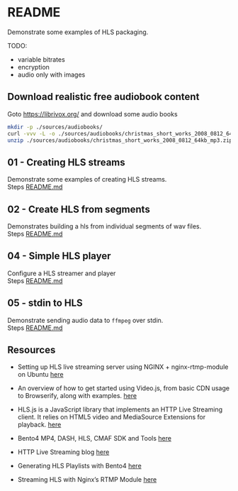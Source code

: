 # README

Demonstrate some examples of HLS packaging.  

TODO:

* variable bitrates
* encryption
* audio only with images

## Download realistic free audiobook content

Goto https://librivox.org/ and download some audio books  

```sh
mkdir -p ./sources/audiobooks/  
curl -vvv -L -o ./sources/audiobooks/christmas_short_works_2008_0812_64kb_mp3.zip http://www.archive.org/download/christmas_short_works_2008_0812/christmas_short_works_2008_0812_64kb_mp3.zip
unzip ./sources/audiobooks/christmas_short_works_2008_0812_64kb_mp3.zip -d ./sources/audiobooks/christmas_short_works_2008_0812_64kb_mp3
```

## 01 - Creating HLS streams

Demonstrate some examples of creating HLS streams.  
Steps [README.md](./01_create_hls_streams/README.md)  

## 02 - Create HLS from segments

Demonstrates building a hls from individual segments of wav files.  
Steps [README.md](./02_create_hls_from_segments/README.md)  

## 04 - Simple HLS player

Configure a HLS streamer and player  
Steps [README.md](./04_simple_hls_player/README.md)  

## 05 - stdin to HLS

Demonstrate sending audio data to `ffmpeg` over stdin.  
Steps [README.md](./05_stdin_to_hls/README.md)  

## Resources

* Setting up HLS live streaming server using NGINX + nginx-rtmp-module on Ubuntu [here](https://docs.peer5.com/guides/setting-up-hls-live-streaming-server-using-nginx/)
* An overview of how to get started using Video.js, from basic CDN usage to Browserify, along with examples. [here](https://videojs.com/getting-started)
* HLS.js is a JavaScript library that implements an HTTP Live Streaming client. It relies on HTML5 video and MediaSource Extensions for playback. [here](https://github.com/video-dev/hls.js)

* Bento4 MP4, DASH, HLS, CMAF SDK and Tools [here](https://www.bento4.com/)
* HTTP Live Streaming blog [here](https://hlsbook.net/blog/)
* Generating HLS Playlists with Bento4 [here](https://hlsbook.net/generating-hls-playlists-with-bento4/)
* Streaming HLS with Nginx’s RTMP Module [here](https://hlsbook.net/hls-nginx-rtmp-module/)